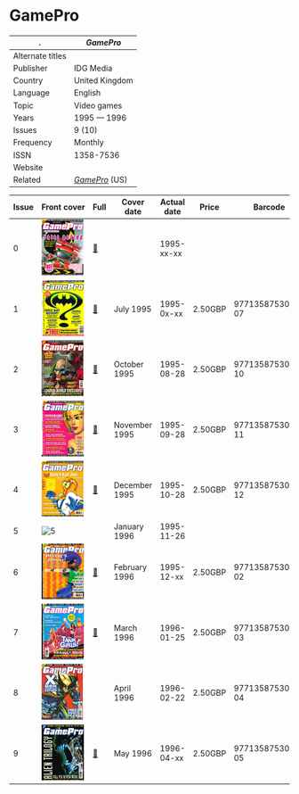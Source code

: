 # GamePro

. | _GamePro_
--- | ---
Alternate titles | 
Publisher | IDG Media
Country | United Kingdom
Language | English
Topic | Video games
Years | 1995 &mdash; 1996
Issues | 9 (10)
Frequency | Monthly
ISSN | 1358-7536
Website | 
Related | _[GamePro](../us/GamePro.md)_ (US)

Issue | Front&nbsp;cover | Full | Cover date | Actual date | Price | Barcode | Extras
----- | ---------------- | ---- | ---------- | ----------- | ----- | ------- | ------
0|![0](gamepro/00.png)|[🔗][0]||1995-xx-xx|||
1|![1](gamepro/01.png)|[🔗][1]|July 1995|1995-0x-xx|2.50GBP|9771358753009-07|Hardware supplement
2|![2](gamepro/02.png)|[🔗][2]|October 1995|1995-08-28|2.50GBP|9771358753009-10|PlayStation supplement
3|![3](gamepro/03.png)|[🔗][3]|November 1995|1995-09-28|2.50GBP|9771358753009-11|Card x8
4|![4](gamepro/04.png)|[🔗][4]|December 1995|1995-10-28|2.50GBP|9771358753009-12|Edible worm sucker
5|![5](gamepro/05.png)||January 1996|1995-11-26|||
6|![6](gamepro/06.png)|[🔗][6]|February 1996|1995-12-xx|2.50GBP|9771358753009-02|Music CD &vert; Poster
7|![7](gamepro/07.png)|[🔗][7]|March 1996|1996-01-25|2.50GBP|9771358753009-03|
8|![8](gamepro/08.png)||April 1996|1996-02-22|2.50GBP|9771358753009-04|Disney CD-ROM
9|![9](gamepro/09.png)|[🔗][9]|May 1996|1996-04-xx|2.50GBP|9771358753009-05|

[0]: https://archive.org/details/game-pro-uk-sampler-01
[1]: https://archive.org/details/game-pro-uk-01_202011
[2]: https://archive.org/details/game-pro-uk-02
[3]: https://archive.org/details/game-pro-uk-03
[4]: https://archive.org/details/game-pro-uk-04

[6]: https://archive.org/details/game-pro-uk-06
[7]: https://archive.org/details/game-pro-uk-07

[9]: https://archive.org/details/game-pro-uk-09
